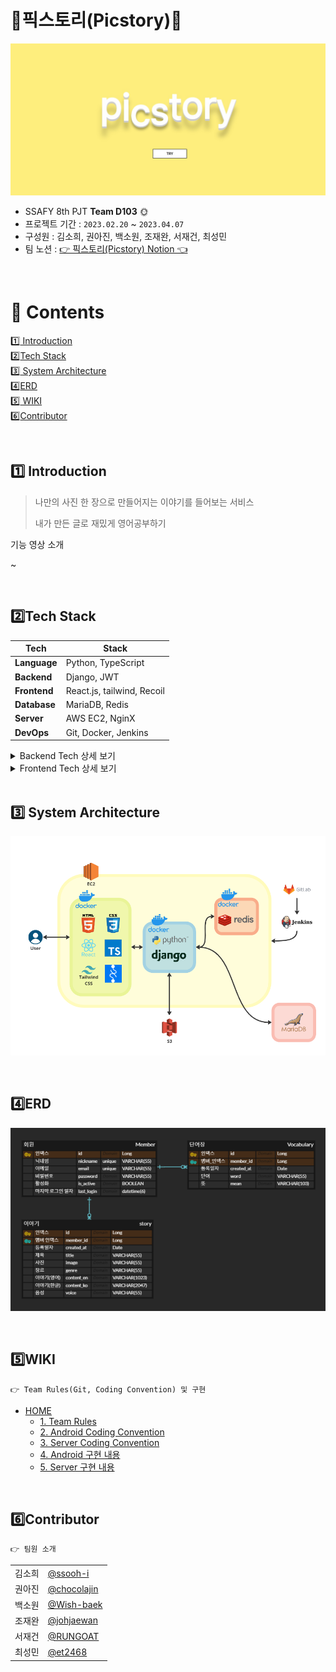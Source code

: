 # ​🧡픽스토리(Picstory)🧡

![img](./image/picstory_main.jpg)


- SSAFY 8th PJT **Team D103**​ 🌞
- 프로젝트 기간 : `2023.02.20` ~ `2023.04.07`
- 구성원 : 김소희, 권아진, 백소원, 조재완, 서재건, 최성민  
- 팀 노션 : <a href="" target="_blank">👉 픽스토리(Picstory) Notion 👈</a>

<br>

# 📄 ​Contents


[:one: Introduction](#one-introduction)<br>
[:two:​ Tech Stack](#two-tech-stack)<br>
[:three:​ System Architecture](#three-system-architecture)<br>
[:four:​ ERD](#four-erd)<br>
[:five:​ WIKI](#five-wiki)<br>
[:six:​ Contributor](#six-contributor)<br>


<br>

## ​:one: Introduction
> 나만의 사진 한 장으로 만들어지는 이야기를 들어보는 서비스
> 
> 내가 만든 글로 재밌게 영어공부하기

기능 영상 소개

~

<br>

## ​:two:​ Tech Stack
| Tech         | Stack                                  |
| ------------ | -------------------------------------- |
| **Language** | Python, TypeScript                       |
| **Backend**  | Django, JWT |
| **Frontend** | React.js, tailwind, Recoil                  |
| **Database** | MariaDB, Redis                                |
| **Server**   | AWS EC2, NginX                         |
| **DevOps**   | Git, Docker, Jenkins                            |

<details>
<summary>Backend Tech 상세 보기</summary>
<div markdown="1">

  <br>

  - Python: 3.9.13 <br>
  - Django: 3.2.13 <br>
  - MariaDB: 10.3.23 <br>
  - Redis: 5.0.7 <br>
  - Docker: 23.0.1 <br>
  - Jenkins: 2.387.1 <br>
  - nginx: 1.18.0 <br>

</div>
</details>

<details>
<summary>Frontend Tech 상세 보기</summary>
<div markdown="1">

  <br>

  - node.js: 18.14.2 <br>
  - npm: 9.6.0  <br>
  - react
  - Typescript
  - recoil
  - tailwind

</div>
</details>

<br>


## :three:​ System Architecture

![img](./image/system_architecture.png)


<br>


## :four:​ ERD

![img](./image/erd.png)



<br>


## :five:​ WIKI
```
👉 Team Rules(Git, Coding Convention) 및 구현 
```
- [HOME]()
  - [1. Team Rules]()
  - [2. Android Coding Convention]()
  - [3. Server Coding Convention]()
  - [4. Android 구현 내용]()
  - [5. Server 구현 내용]()

<br>


## :six:​ Contributor

```
👉 팀원 소개
```

<table class="tg">
<tbody>
    <tr>
        <td>김소희</td>
        <td><a href="https://github.com/ssooh-i">@ssooh-i</a></td>
    </tr>
    <tr>
        <td>권아진</td>
        <td><a href="https://github.com/chocolajin">@chocolajin</a></td>
    </tr>
    <tr>
        <td>백소원</td>
        <td><a href="https://github.com/Wish-baek">@Wish-baek</a></td>
    </tr>
    <tr>
        <td>조재완</td>
        <td><a href="https://github.com/johjaewan">@johjaewan</a></td>
    </tr>
    <tr>
        <td>서재건</td>
        <td><a href="https://github.com/RUNGOAT">@RUNGOAT</a></td>
    </tr>
    <tr>
        <td>최성민</td>
        <td><a href="https://github.com/et2468">@et2468</a></td>
    </tr>
</tbody>
</table>


